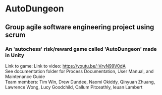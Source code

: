 # AutoDungeon

## Group agile software engineering project using scrum  
### An 'autochess' risk/reward game called 'AutoDungeon' made in Unity  
Link to game: 
Link to video: https://youtu.be/-VryN99V0dA  
See documentation folder for Process Documentation, User Manual, and Maintenance Guide  
Team members: Tim Win, Drew Dundee, Naomi Okiddy, Qinyuan Zhuang, Lawrence Wong, Lucy Goodchild, Callum Pitceathly, Ieuan Lambert  
